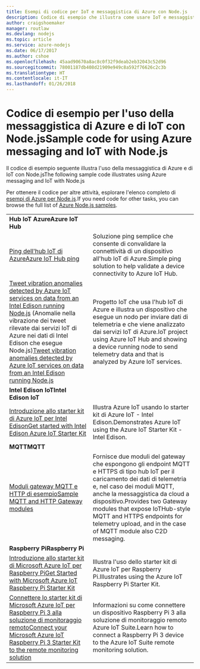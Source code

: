 ```yaml
---
title: Esempi di codice per IoT e messaggistica di Azure con Node.js
description: Codice di esempio che illustra come usare IoT e messaggistica di Azure con Node.js
author: craigshoemaker
manager: routlaw
ms.devlang: nodejs
ms.topic: article
ms.service: azure-nodejs
ms.date: 06/17/2017
ms.author: cshoe
ms.openlocfilehash: 45aad90670a8ac8c0f32f9deab2eb32043c52d96
ms.sourcegitcommit: 78001187db408d21909e949c8a592f76626c2c3b
ms.translationtype: HT
ms.contentlocale: it-IT
ms.lasthandoff: 01/26/2018
---
```

# <a name="sample-code-for-using-azure-messaging-and-iot-with-nodejs"></a><span data-ttu-id="6bae1-103">Codice di esempio per l'uso della messaggistica di Azure e di IoT con Node.js</span><span class="sxs-lookup"><span data-stu-id="6bae1-103">Sample code for using Azure messaging and IoT with Node.js</span></span>

<span data-ttu-id="6bae1-104">Il codice di esempio seguente illustra l'uso della messaggistica di Azure e di IoT con Node.js</span><span class="sxs-lookup"><span data-stu-id="6bae1-104">The following sample code illustrates using Azure messaging and IoT with Node.js</span></span>

<span data-ttu-id="6bae1-105">Per ottenere il codice per altre attività, esplorare l'elenco completo di [esempi di Azure per Node.js](https://azure.microsoft.com/resources/samples/?term=nodejs).</span><span class="sxs-lookup"><span data-stu-id="6bae1-105">If you need code for other tasks, you can browse the full list of [Azure Node.js samples](https://azure.microsoft.com/resources/samples/?term=nodejs).</span></span>

| | |
|---|---|
| <span data-ttu-id="6bae1-106">**Hub IoT Azure**</span><span class="sxs-lookup"><span data-stu-id="6bae1-106">**Azure IoT Hub**</span></span> ||
| [<span data-ttu-id="6bae1-107">Ping dell'hub IoT di Azure</span><span class="sxs-lookup"><span data-stu-id="6bae1-107">Azure IoT Hub ping</span></span>](https://github.com/Azure-Samples/iot-hub-node-ping) | <span data-ttu-id="6bae1-108">Soluzione ping semplice che consente di convalidare la connettività di un dispositivo all'hub IoT di Azure.</span><span class="sxs-lookup"><span data-stu-id="6bae1-108">Simple ping solution to help validate a device connectivity to Azure IoT Hub.</span></span> |
| <span data-ttu-id="6bae1-109">[Tweet vibration anomalies detected by Azure IoT services on data from an Intel Edison running Node.js](https://azure.microsoft.com/resources/samples/iot-hub-nodejs-intel-edison-vibration-anomaly-detection/) (Anomalie nella vibrazione dei tweet rilevate dai servizi IoT di Azure nei dati di Intel Edison che esegue Node.js)</span><span class="sxs-lookup"><span data-stu-id="6bae1-109">[Tweet vibration anomalies detected by Azure IoT services on data from an Intel Edison running Node.js](https://azure.microsoft.com/resources/samples/iot-hub-nodejs-intel-edison-vibration-anomaly-detection/)</span></span> | <span data-ttu-id="6bae1-110">Progetto IoT che usa l'hub IoT di Azure e illustra un dispositivo che esegue un nodo per inviare dati di telemetria e che viene analizzato dai servizi IoT di Azure.</span><span class="sxs-lookup"><span data-stu-id="6bae1-110">IoT project using Azure IoT Hub and showing a device running node to send telemetry data and that is analyzed by Azure IoT services.</span></span> |
| <span data-ttu-id="6bae1-111">**Intel Edison IoT**</span><span class="sxs-lookup"><span data-stu-id="6bae1-111">**Intel Edison IoT**</span></span> ||
| [<span data-ttu-id="6bae1-112">Introduzione allo starter kit di Azure IoT per Intel Edison</span><span class="sxs-lookup"><span data-stu-id="6bae1-112">Get started with Intel Edison Azure IoT Starter Kit</span></span>](https://github.com/Azure-Samples/iot-hub-node-intel-edison-getstartedkit) | <span data-ttu-id="6bae1-113">Illustra Azure IoT usando lo starter kit di Azure IoT - Intel Edison.</span><span class="sxs-lookup"><span data-stu-id="6bae1-113">Demonstrates Azure IoT using the Azure IoT Starter Kit - Intel Edison.</span></span> |
| <span data-ttu-id="6bae1-114">**MQTT**</span><span class="sxs-lookup"><span data-stu-id="6bae1-114">**MQTT**</span></span> ||
| [<span data-ttu-id="6bae1-115">Moduli gateway MQTT e HTTP di esempio</span><span class="sxs-lookup"><span data-stu-id="6bae1-115">Sample MQTT and HTTP Gateway modules</span></span>](https://github.com/Azure-Samples/iot-gateway-mqtt-http) | <span data-ttu-id="6bae1-116">Fornisce due moduli del gateway che espongono gli endpoint MQTT e HTTPS di tipo hub IoT per il caricamento dei dati di telemetria e, nel caso dei moduli MQTT, anche la messaggistica da cloud a dispositivo.</span><span class="sxs-lookup"><span data-stu-id="6bae1-116">Provides two Gateway modules that expose IoTHub-style MQTT and HTTPS endpoints for telemetry upload, and in the case of MQTT module also C2D messaging.</span></span> |
| <span data-ttu-id="6bae1-117">**Raspberry Pi**</span><span class="sxs-lookup"><span data-stu-id="6bae1-117">**Raspberry Pi**</span></span> ||
| [<span data-ttu-id="6bae1-118">Introduzione allo starter kit di Microsoft Azure IoT per Raspberry Pi</span><span class="sxs-lookup"><span data-stu-id="6bae1-118">Get Started with Microsoft Azure IoT Raspberry Pi Starter Kit</span></span>](https://github.com/Azure-Samples/iot-hub-node-raspberrypi-getting-started) | <span data-ttu-id="6bae1-119">Illustra l'uso dello starter kit di Azure IoT per Raspberry Pi.</span><span class="sxs-lookup"><span data-stu-id="6bae1-119">Illustrates using the Azure IoT Raspberry Pi Starter Kit.</span></span> |
| [<span data-ttu-id="6bae1-120">Connettere lo starter kit di Microsoft Azure IoT per Raspberry Pi 3 alla soluzione di monitoraggio remoto</span><span class="sxs-lookup"><span data-stu-id="6bae1-120">Connect your Microsoft Azure IoT Raspberry Pi 3 Starter Kit to the remote monitoring solution</span></span>](https://azure.microsoft.com/resources/samples/iot-remote-monitoring-node-raspberrypi-getstartedkit/) | <span data-ttu-id="6bae1-121">Informazioni su come connettere un dispositivo Raspberry Pi 3 alla soluzione di monitoraggio remoto Azure IoT Suite.</span><span class="sxs-lookup"><span data-stu-id="6bae1-121">Learn how to connect a Raspberry Pi 3 device to the Azure IoT Suite remote monitoring solution.</span></span> |
